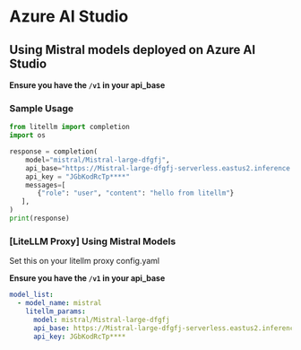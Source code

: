# Azure AI Studio

## Using Mistral models deployed on Azure AI Studio

**Ensure you have the `/v1` in your api_base**

### Sample Usage
```python
from litellm import completion
import os

response = completion(
    model="mistral/Mistral-large-dfgfj", 
    api_base="https://Mistral-large-dfgfj-serverless.eastus2.inference.ai.azure.com/v1",
    api_key = "JGbKodRcTp****"
    messages=[
       {"role": "user", "content": "hello from litellm"}
   ],
)
print(response)
```

### [LiteLLM Proxy] Using Mistral Models 

Set this on your litellm proxy config.yaml

**Ensure you have the `/v1` in your api_base**
```yaml
model_list:
  - model_name: mistral
    litellm_params:
      model: mistral/Mistral-large-dfgfj
      api_base: https://Mistral-large-dfgfj-serverless.eastus2.inference.ai.azure.com/v1
      api_key: JGbKodRcTp****
```


